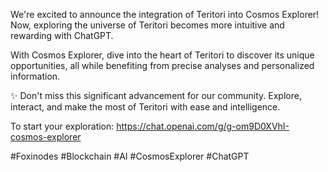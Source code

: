 We're excited to announce the integration of Teritori into Cosmos Explorer! Now, exploring the universe of Teritori becomes more intuitive and rewarding with ChatGPT.

With Cosmos Explorer, dive into the heart of Teritori to discover its unique opportunities, all while benefiting from precise analyses and personalized information.

✨ Don't miss this significant advancement for our community. Explore, interact, and make the most of Teritori with ease and intelligence.

To start your exploration: https://chat.openai.com/g/g-om9D0XVhI-cosmos-explorer

#Foxinodes #Blockchain #AI #CosmosExplorer #ChatGPT